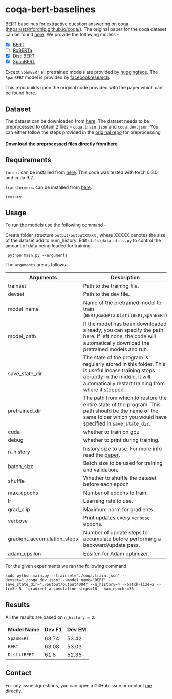# coqa-bert-baselines
BERT baselines for extractive question answering on coqa (https://stanfordnlp.github.io/coqa/). The original paper for the coqa dataset can be found [here](https://arxiv.org/abs/1808.07042). We provide the following models - 

- [x] [BERT](https://arxiv.org/pdf/1810.04805.pdf)
- [ ] [RoBERTa](https://arxiv.org/abs/1907.11692)
- [x] [DistilBERT](https://github.com/huggingface/transformers/tree/master/examples/distillation)
- [x] [SpanBERT](https://arxiv.org/abs/1907.10529)

Except `SpanBERT` all pretrained models are provided by [huggingface](https://github.com/huggingface/transformers). The `SpanBERT` model is provided by [facebookresearch](https://github.com/facebookresearch/SpanBERT). 

This repo builds upon the original code provided with the paper which can be found [here](https://github.com/stanfordnlp/coqa-baselines).

## Dataset

The dataset can be downloaded from [here](https://stanfordnlp.github.io/coqa/). The dataset needs to be preprocessed to obtain 2 files - `coqa.train.json` and `coqa.dev.json`. You can either follow the steps provided in the [original repo](https://github.com/stanfordnlp/coqa-baselines) for preprocessing

#### Download the preprocessed files directly from [here](https://drive.google.com/drive/folders/10HXULZHq973NWds0ONJBvjOLibiIlng7?usp=sharing). 

## Requirements

`torch` : can be installed from [here](https://pytorch.org/). This code was tested with torch 0.3.0 and cuda 9.2.

`transformers`: can be installed from  [here](https://github.com/huggingface/transformers).

`textacy`

## Usage
To run the models use the following command -

Create  folder structure `output\outputXXXXX` , where XXXXX denotes the size of the dataset add to num_history. Edit `utils\data_utils.py` to control the amount of data being loaded for training.

``` python main.py --arguments```

The ```arguments``` are as follows : 

| Arguments | Description |
| ----------|-------------|
| trainset | Path to the training file.|
| devset | Path to the dev file. |
| model_name | Name of the pretrained model to train (`BERT`,`RoBERTa`,`DistilBERT`,`SpanBERT`) |
| model_path| If the model has been downloaded already, you can specify the path here. If left none, the code will automatically download the pretrained models and run. |
| save_state_dir | The state of the program is regularly stored in this folder. This is useful incase training stops abruptly in the middle, it will automatically restart training from where it stopped |
| pretrained_dir | The path from which to restore the entire state of the program.  This path should be the name of the same folder which you would have specified in `save_state_dir`. |
| cuda | whether to train on gpu |
| debug | whether to print during training. |
| n_history | history size to use. For more info read the [paper](https://arxiv.org/abs/1808.07042). |
| batch_size | Batch size to be used for training and validation. |
| shuffle | Whether to shuffle the dataset before each epoch
| max_epochs | Number of epochs to train. |
| lr | Learning rate to use. |
| grad_clip | Maximum norm for gradients |
| verbose | Print updates every `verbose` epochs. |
| gradient_accumulation_steps | Number of update steps to accumulate before performing a backward/update pass. |
| adam_epsilon | Epsilon for Adam optimizer. |

For the given experiments we ran the following command:

`sudo python main.py --trainset="./coqa.train.json" --devset="./coqa.dev.json" --model_name="BERT" --save_state_dir="./output/output4004" --n_history=4 --batch-size=2 --lr=5e-5 --gradient_accumulation_steps=10 --max_epochs=35`


## Results
All the results are based on `n_history = 2`:

|Model Name| Dev F1 | Dev EM |
|----------|--------|--------|
| `SpanBERT` | 63.74 | 53.42 |
| `BERT` | 63.08 | 53.03 |
| `DistilBERT` | 61.5 | 52.35 |

## Contact

For any issues/questions, you can open a GitHub issue or contact [me](http://aniketdidolkar.in/) directly. 
